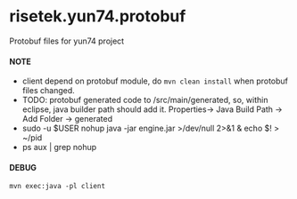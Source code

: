 # risetek.yun74.protobuf
Protobuf files for yun74 project
#### NOTE
* client depend on protobuf module, do ``mvn clean install`` when protobuf files changed.
* TODO: protobuf generated code to /src/main/generated, so, within eclipse, java builder path should add it. Properties-> Java Build Path -> Add Folder -> generated
* sudo -u $USER nohup java -jar engine.jar >/dev/null 2>&1 & echo $! > ~/pid
* ps aux | grep nohup

#### DEBUG
```
mvn exec:java -pl client
```